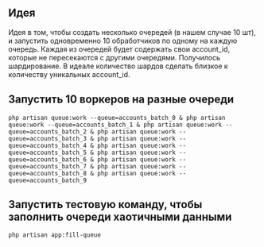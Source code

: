 ## Идея
Идея в том, чтобы создать несколько очередей (в нашем случае 10 шт), и запустить одновременно 10 обработчиков по одному на каждую очередь.
Каждая из очередей будет содержать свои account_id, которые не пересекаются с другими очередями. 
Получилось шардирование. В идеале количество шардов сделать близкое к количеству уникальных account_id.

## Запустить 10 воркеров на разные очереди
```php artisan queue:work --queue=accounts_batch_0 & php artisan queue:work --queue=accounts_batch_1 & php artisan queue:work --queue=accounts_batch_2 & php artisan queue:work --queue=accounts_batch_3 & php artisan queue:work --queue=accounts_batch_4 & php artisan queue:work --queue=accounts_batch_5 & php artisan queue:work --queue=accounts_batch_6 & php artisan queue:work --queue=accounts_batch_7 & php artisan queue:work --queue=accounts_batch_8 & php artisan queue:work --queue=accounts_batch_9```

## Запустить тестовую команду, чтобы заполнить очереди хаотичными данными
```php artisan app:fill-queue```

